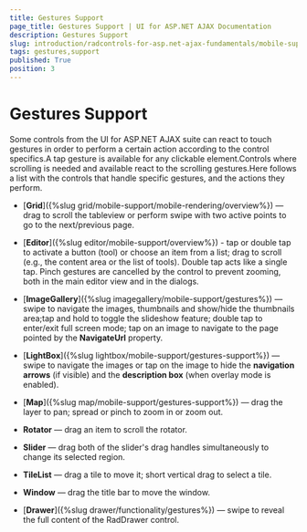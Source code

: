 ```yaml
---
title: Gestures Support
page_title: Gestures Support | UI for ASP.NET AJAX Documentation
description: Gestures Support
slug: introduction/radcontrols-for-asp.net-ajax-fundamentals/mobile-support/gestures-support
tags: gestures,support
published: True
position: 3
---
```


# Gestures Support

Some controls from the UI for ASP.NET AJAX suite can react to touch gestures in order to perform a certain action according to the control specifics.A tap gesture is available for any clickable element.Controls where scrolling is needed and available react to the scrolling gestures.Here follows a list with the controls that handle specific gestures, and the actions they perform.

* [**Grid**]({%slug grid/mobile-support/mobile-rendering/overview%}) — drag to scroll the tableview or perform swipe with two active points to go to the next/previous page.

* [**Editor**]({%slug editor/mobile-support/overview%}) - tap or double tap to activate a button (tool) or choose an item from a list; drag to scroll (e.g., the content area or the list of tools). Double tap acts like a single tap. Pinch gestures are cancelled by the control to prevent zooming, both in the main editor view and in the dialogs.

* [**ImageGallery**]({%slug imagegallery/mobile-support/gestures%}) — swipe to navigate the images, thumbnails and show/hide the thumbnails area;tap and hold to toggle the slideshow feature;	double tap to enter/exit full screen mode; tap on an image to navigate to the page pointed by the **NavigateUrl** property.

* [**LightBox**]({%slug lightbox/mobile-support/gestures-support%}) — swipe to navigate the images or tap on the image to hide the **navigation arrows** (if visible) and the **description box** (when overlay mode is enabled).

* [**Map**]({%slug map/mobile-support/gestures-support%}) — drag the layer to pan; spread or pinch to zoom in or zoom out.

* **Rotator** — drag an item to scroll the rotator.

* **Slider** — drag both of the slider's drag handles simultaneously to change its selected region.

* **TileList** — drag a tile to move it; short vertical drag to select a tile.

* **Window** — drag the title bar to move the window.

* [**Drawer**]({%slug drawer/functionality/gestures%}) — swipe to reveal the full content of the RadDrawer control.

